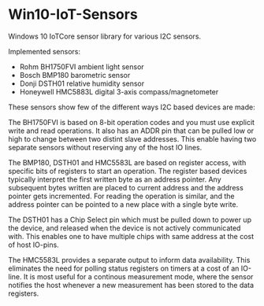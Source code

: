 # Win10-IoT-Sensors
Windows 10 IoTCore sensor library for various I2C sensors.

Implemented sensors:
 - Rohm BH1750FVI ambient light sensor
 - Bosch BMP180 barometric sensor
 - Donji DSTH01 relative humidity sensor
 - Honeywell HMC5883L digital 3-axis compass/magnetometer
 
These sensors show few of the different ways I2C based devices are made:

The BH1750FVI is based on 8-bit operation codes and you must use explicit write and read operations. It also has an ADDR pin that can be pulled low or high to change between two distint slave addresses. This enable having two separate sensors without reserving any of the host IO lines.

The BMP180, DSTH01 and HMC5583L are based on register access, with specific bits of registers to start an operation. The register based devices typically interpret the first written byte as an address pointer. Any subsequent bytes written are placed to current address and the address pointer gets incremented. For reading the operation is similar, and the address pointer can be pointed to a new place with a single byte write.

The DSTH01 has a Chip Select pin which must be pulled down to power up the device, and released when the device is not actively communicated with. This enables one to have multiple chips with same address at the cost of host IO-pins.

The HMC5583L provides a separate output to inform data availability. This eliminates the need for polling status registers on timers at a cost of an IO-line. It is most useful for a continous measurement mode, where the sensor notifies the host whenever a new measurement has been stored to the data registers.


